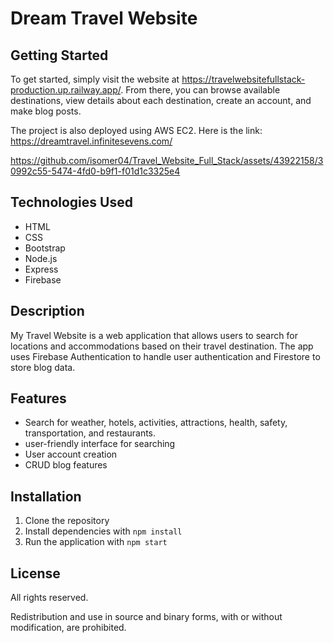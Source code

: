 # Dream Travel Website

## Getting Started
To get started, simply visit the website at https://travelwebsitefullstack-production.up.railway.app/. From there, you can browse available destinations, view details about each destination, create an account, and make blog posts.

The project is also deployed using AWS EC2. Here is the link: https://dreamtravel.infinitesevens.com/




https://github.com/isomer04/Travel_Website_Full_Stack/assets/43922158/30992c55-5474-4fd0-b9f1-f01d1c3325e4



## Technologies Used
- HTML
- CSS
- Bootstrap
- Node.js
- Express
- Firebase

## Description
My Travel Website is a web application that allows users to search for locations and accommodations based on their travel destination. The app uses Firebase Authentication to handle user authentication and Firestore to store blog data.

## Features
- Search for weather, hotels, activities, attractions, health, safety, transportation, and restaurants.
- user-friendly interface for searching
- User account creation
- CRUD blog features

## Installation
1. Clone the repository
2. Install dependencies with `npm install`
3. Run the application with `npm start`

## License
All rights reserved.

Redistribution and use in source and binary forms, with or without modification, are prohibited.

